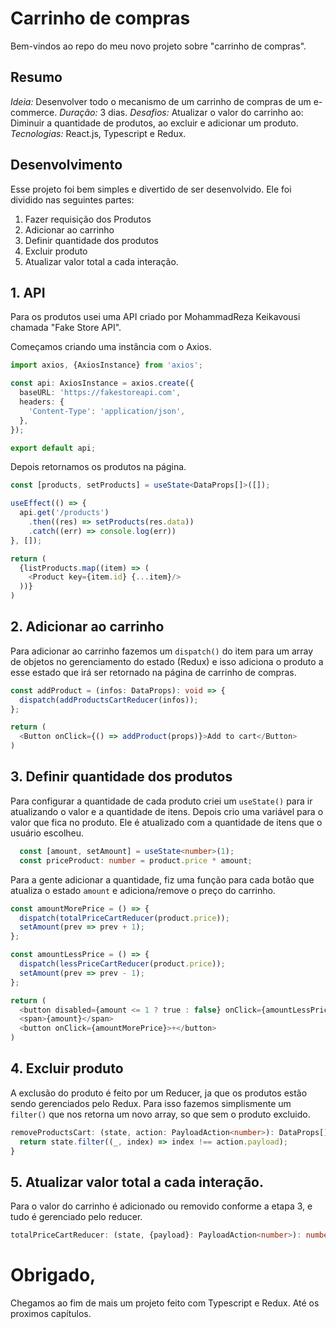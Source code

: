 # Carrinho de compras

Bem-vindos ao repo do meu novo projeto sobre "carrinho de compras".

## Resumo

*Ideia:* Desenvolver todo o mecanismo de um carrinho de compras de um e-commerce.
*Duração:* 3 dias.
*Desafios:* Atualizar o valor do carrinho ao: Diminuir a quantidade de produtos, ao excluir e adicionar um produto.
*Tecnologias:* React.js, Typescript e Redux.

## Desenvolvimento

Esse projeto foi bem simples e divertido de ser desenvolvido. Ele foi dividido nas seguintes partes:

1. Fazer requisição dos Produtos
2. Adicionar ao carrinho
3. Definir quantidade dos produtos
4. Excluir produto
5. Atualizar valor total a cada interação.

## 1. API
Para os produtos usei uma API criado por MohammadReza Keikavousi chamada "Fake Store API".

Começamos criando uma instância com o Axios.
```ts
import axios, {AxiosInstance} from 'axios';

const api: AxiosInstance = axios.create({
  baseURL: 'https://fakestoreapi.com',
  headers: {
    'Content-Type': 'application/json',
  },
});

export default api;
```
Depois retornamos os produtos na página.

```ts
const [products, setProducts] = useState<DataProps[]>([]);

useEffect(() => {
  api.get('/products')
    .then((res) => setProducts(res.data))
    .catch((err) => console.log(err))
}, []);

return (
  {listProducts.map((item) => (
    <Product key={item.id} {...item}/>
  ))}
)
```

## 2. Adicionar ao carrinho
Para adicionar ao carrinho fazemos um `dispatch()` do item para um array de objetos no gerenciamento do estado (Redux) e isso adiciona o produto a esse estado que irá ser retornado na página de carrinho de compras.

```ts
const addProduct = (infos: DataProps): void => {
  dispatch(addProductsCartReducer(infos));
};

return (
  <Button onClick={() => addProduct(props)}>Add to cart</Button>
)
```

## 3. Definir quantidade dos produtos
Para configurar a quantidade de cada produto criei um `useState()` para ir atualizando o valor e a quantidade de itens.
Depois crio uma variável para o valor que fica no produto. Ele é atualizado com a quantidade de itens que o usuário escolheu.

```ts
  const [amount, setAmount] = useState<number>(1);
  const priceProduct: number = product.price * amount;
```

Para a gente adicionar a quantidade, fiz uma função para cada botão que atualiza o estado `amount` e adiciona/remove o preço do carrinho.

```ts
const amountMorePrice = () => {
  dispatch(totalPriceCartReducer(product.price));
  setAmount(prev => prev + 1);
};

const amountLessPrice = () => {
  dispatch(lessPriceCartReducer(product.price));
  setAmount(prev => prev - 1);
};

return (
  <button disabled={amount <= 1 ? true : false} onClick={amountLessPrice}>-</button>
  <span>{amount}</span>
  <button onClick={amountMorePrice}>+</button>
)
```

## 4. Excluir produto
A exclusão do produto é feito por um Reducer, ja que os produtos estão sendo gerenciados pelo Redux. Para isso fazemos simplismente um `filter()` que nos retorna um novo array, so que sem o produto excluido.

```ts
removeProductsCart: (state, action: PayloadAction<number>): DataProps[] => {
  return state.filter((_, index) => index !== action.payload);
} 
```

## 5. Atualizar valor total a cada interação.
Para o valor do carrinho é adicionado ou removido conforme a etapa 3, e tudo é gerenciado pelo reducer.

```ts
totalPriceCartReducer: (state, {payload}: PayloadAction<number>): number[] => [...state, payload],
```

# Obrigado,
Chegamos ao fim de mais um projeto feito com Typescript e Redux. 
Até os proximos capítulos.
